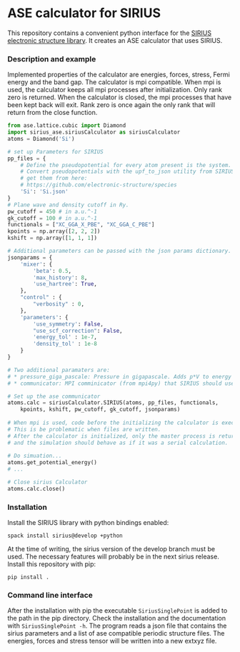 # ASE calculator for SIRIUS
This repository contains a convenient python interface for the [SIRIUS electronic structure library](https://github.com/electronic-structure/SIRIUS.git). It creates an ASE calculator that uses SIRIUS. 
### Description and example
Implemented properties of the calculator are energies, forces, stress, Fermi energy and the band gap. The calculator is mpi compatible. When mpi is used, the calculator keeps all mpi processes after initialization. Only rank zero is returned. When the calculator is closed, the mpi processes that have been kept back will exit. Rank zero is once again the only rank that will return from the close function.

```python
from ase.lattice.cubic import Diamond
import sirius_ase.siriusCalculator as siriusCalculator
atoms = Diamond('Si')

# set up Parameters for SIRIUS
pp_files = {
    # Define the pseudopotential for every atom present is the system.
    # Convert pseudopotentials with the upf_to_json utility from SIRIUS or 
    # get them from here:
    # https://github.com/electronic-structure/species
    'Si': 'Si.json'
}
# Plane wave and density cutoff in Ry.
pw_cutoff = 450 # in a.u.^-1
gk_cutoff = 100 # in a.u.^-1
functionals = ["XC_GGA_X_PBE", "XC_GGA_C_PBE"]
kpoints = np.array([2, 2, 2])
kshift = np.array([1, 1, 1])

# Additional parameters can be passed with the json params dictionary. 
jsonparams = {
    'mixer': {
        'beta': 0.5,
        'max_history': 8,
        'use_hartree': True,
    },
    "control" : {
        "verbosity" : 0,
    },
    'parameters': {
        'use_symmetry': False,
        "use_scf_correction": False,
        'energy_tol' : 1e-7,
        'density_tol' : 1e-8
    }
}

# Two additional paramaters are:
# * pressure_giga_pascale: Pressure in gigapascale. Adds p*V to energy and the pressure to the stress tensor.
# * communicator: MPI comminicator (from mpi4py) that SIRIUS should use. Can be a group communicator.

# Set up the ase communicator
atoms.calc = siriusCalculator.SIRIUS(atoms, pp_files, functionals, 
    kpoints, kshift, pw_cutoff, gk_cutoff, jsonparams)
    
# When mpi is used, code before the initializing the calculator is executed by every mpi rank. 
# This is be problematic when files are written.
# After the calculator is initialized, only the master process is returned
# and the simulation should behave as if it was a serial calculation.
    
# Do simuation...
atoms.get_potential_energy()
# ...

# Close sirius Calculator
atoms.calc.close()
```

### Installation
Install the SIRIUS library with python bindings enabled:
```
spack install sirius@develop +python
```
At the time of writing, the sirius version of the develop branch must be used. The necessary features will probably be in the next sirius release.
Install this repository with pip:
```
pip install .
```

### Command line interface
After the installation with pip the executable ```SiriusSinglePoint``` is added to the path in the pip directory. Check the installation and the documentation with ```SiriusSinglePoint -h```. The program reads a json file that contains the sirius parameters and a list of ase compatible periodic structure files. The energies, forces and stress tensor will be written into a new extxyz file.
